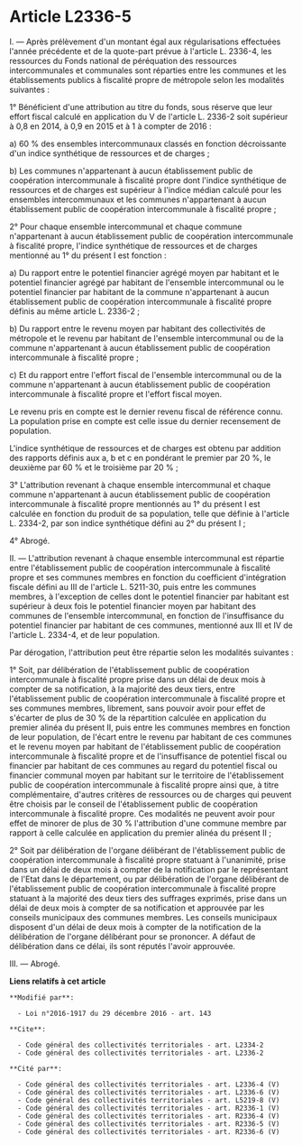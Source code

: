# Article L2336-5

I. ― Après prélèvement d'un montant égal aux régularisations effectuées l'année précédente et de la quote-part prévue à
l'article L. 2336-4, les ressources du Fonds national de péréquation des ressources intercommunales et communales sont
réparties entre les communes et les établissements publics à fiscalité propre de métropole selon les modalités suivantes : 

1° Bénéficient d'une attribution au titre du fonds, sous réserve que leur effort fiscal calculé en application du V de
l'article L. 2336-2 soit supérieur à 0,8 en 2014, à 0,9 en 2015 et à 1 à compter de 2016 : 

a) 60 % des ensembles intercommunaux classés en fonction décroissante d'un indice synthétique de ressources et de charges ; 

b) Les communes n'appartenant à aucun établissement public de coopération intercommunale à fiscalité propre dont l'indice
synthétique de ressources et de charges est supérieur à l'indice médian calculé pour les ensembles intercommunaux et les
communes n'appartenant à aucun établissement public de coopération intercommunale à fiscalité propre ; 

2° Pour chaque ensemble intercommunal et chaque commune n'appartenant à aucun établissement public de coopération
intercommunale à fiscalité propre, l'indice synthétique de ressources et de charges mentionné au 1° du présent I est
fonction : 

a) Du rapport entre le potentiel financier agrégé moyen par habitant et le potentiel financier agrégé par habitant de
l'ensemble intercommunal ou le potentiel financier par habitant de la commune n'appartenant à aucun établissement public de
coopération intercommunale à fiscalité propre définis au même article L. 2336-2 ; 

b) Du rapport entre le revenu moyen par habitant des collectivités de métropole et le revenu par habitant de l'ensemble
intercommunal ou de la commune n'appartenant à aucun établissement public de coopération intercommunale à fiscalité propre ; 

c) Et du rapport entre l'effort fiscal de l'ensemble intercommunal ou de la commune n'appartenant à aucun établissement
public de coopération intercommunale à fiscalité propre et l'effort fiscal moyen. 

Le revenu pris en compte est le dernier revenu fiscal de référence connu. La population prise en compte est celle issue du
dernier recensement de population. 

L'indice synthétique de ressources et de charges est obtenu par addition des rapports définis aux a, b et c en pondérant le
premier par 20 %, le deuxième par 60 % et le troisième par 20 % ; 

3° L'attribution revenant à chaque ensemble intercommunal et chaque commune n'appartenant à aucun établissement public de
coopération intercommunale à fiscalité propre mentionnés au 1° du présent I est calculée en fonction du produit de sa
population, telle que définie à l'article L. 2334-2, par son indice synthétique défini au 2° du présent I ; 

4° Abrogé. 

II. ― L'attribution revenant à chaque ensemble intercommunal est répartie entre l'établissement public de coopération
intercommunale à fiscalité propre et ses communes membres en fonction du coefficient d'intégration fiscale défini au III de
l'article L. 5211-30, puis entre les communes membres, à l'exception de celles dont le potentiel financier par habitant est
supérieur à deux fois le potentiel financier moyen par habitant des communes de l'ensemble intercommunal, en fonction de
l'insuffisance du potentiel financier par habitant de ces communes, mentionné aux III et IV de l'article L. 2334-4, et de
leur population. 

Par dérogation, l'attribution peut être répartie selon les modalités suivantes : 

1° Soit, par délibération de l'établissement public de coopération intercommunale à fiscalité propre prise dans un délai de
deux mois à compter de sa notification, à la majorité des deux tiers, entre l'établissement public de coopération
intercommunale à fiscalité propre et ses communes membres, librement, sans pouvoir avoir pour effet de s'écarter de plus de
30 % de la répartition calculée en application du premier alinéa du présent II, puis entre les communes membres en fonction
de leur population, de l'écart entre le revenu par habitant de ces communes et le revenu moyen par habitant de
l'établissement public de coopération intercommunale à fiscalité propre et de l'insuffisance de potentiel fiscal ou financier
par habitant de ces communes au regard du potentiel fiscal ou financier communal moyen par habitant sur le territoire de
l'établissement public de coopération intercommunale à fiscalité propre ainsi que, à titre complémentaire, d'autres critères
de ressources ou de charges qui peuvent être choisis par le conseil de l'établissement public de coopération intercommunale à
fiscalité propre. Ces modalités ne peuvent avoir pour effet de minorer de plus de 30 % l'attribution d'une commune membre par
rapport à celle calculée en application du premier alinéa du présent II ; 

2° Soit par délibération de l'organe délibérant de l'établissement public de coopération intercommunale à fiscalité propre
statuant à l'unanimité, prise dans un délai de deux mois à compter de la notification par le représentant de l'Etat dans le
département, ou par délibération de l'organe délibérant de l'établissement public de coopération intercommunale à fiscalité
propre statuant à la majorité des deux tiers des suffrages exprimés, prise dans un délai de deux mois à compter de sa
notification et approuvée par les conseils municipaux des communes membres. Les conseils municipaux disposent d'un délai de
deux mois à compter de la notification de la délibération de l'organe délibérant pour se prononcer. A défaut de délibération
dans ce délai, ils sont réputés l'avoir approuvée.

III. ― Abrogé.

**Liens relatifs à cet article**

	**Modifié par**:

	  - Loi n°2016-1917 du 29 décembre 2016 - art. 143

	**Cite**:

	  - Code général des collectivités territoriales - art. L2334-2
	  - Code général des collectivités territoriales - art. L2336-2

	**Cité par**:

	  - Code général des collectivités territoriales - art. L2336-4 (V)
	  - Code général des collectivités territoriales - art. L2336-6 (V)
	  - Code général des collectivités territoriales - art. L5219-8 (V)
	  - Code général des collectivités territoriales - art. R2336-1 (V)
	  - Code général des collectivités territoriales - art. R2336-4 (V)
	  - Code général des collectivités territoriales - art. R2336-5 (V)
	  - Code général des collectivités territoriales - art. R2336-6 (V)
